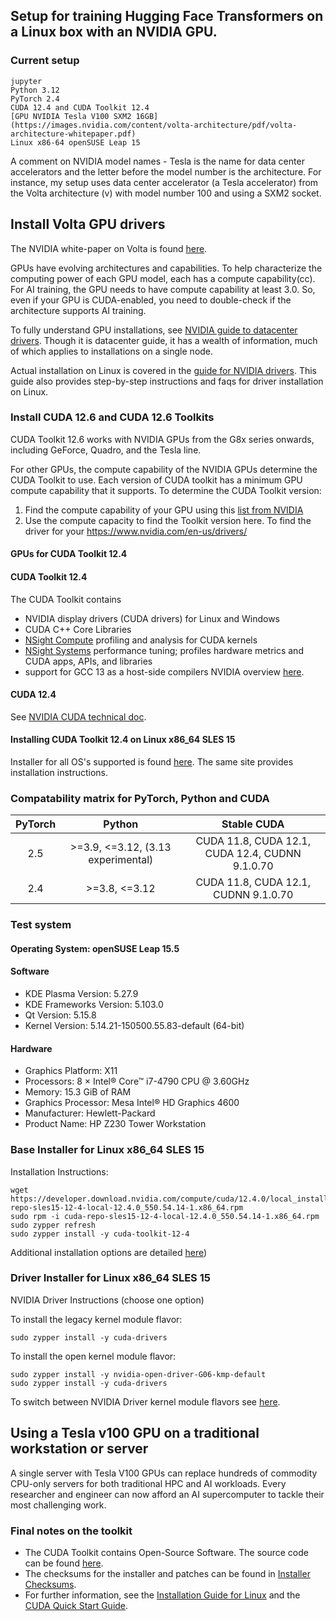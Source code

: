 ## Setup for training Hugging Face Transformers on a Linux box with an NVIDIA GPU.

### Current setup
```
jupyter
Python 3.12
PyTorch 2.4
CUDA 12.4 and CUDA Toolkit 12.4
[GPU NVIDIA Tesla V100 SXM2 16GB](https://images.nvidia.com/content/volta-architecture/pdf/volta-architecture-whitepaper.pdf)  
Linux x86-64 openSUSE Leap 15
```
A comment on NVIDIA model names - Tesla is the name for data center accelerators and the letter before the model number is the architecture.
For instance, my setup uses data center accelerator (a Tesla accelerator) from the Volta architecture (v) with model number 100 and using a SXM2 socket.

## Install Volta GPU drivers
The NVIDIA white-paper on Volta is found [here](https://images.nvidia.com/content/volta-architecture/pdf/volta-architecture-whitepaper.pdf).

GPUs have evolving architectures and capabilities.  To help characterize the computing power of each GPU model, each has a compute capability(cc). For AI training, the GPU needs to have compute capability at least 3.0. So, even if your GPU is CUDA-enabled, you need to double-check if the architecture supports AI training.

To fully understand GPU installations, see [NVIDIA guide to datacenter drivers](https://docs.nvidia.com/datacenter/tesla/pdf/NVIDIA_Datacenter_Drivers.pdf). Though it is datacenter guide, it has a wealth of information, much of which applies to installations on a single node.  

Actual installation on Linux is covered in the [guide for NVIDIA drivers](https://docs.nvidia.com/datacenter/tesla/driver-installation-guide/index.html#). This guide also provides step-by-step instructions and faqs for driver installation on Linux.  

### Install CUDA 12.6 and CUDA 12.6 Toolkits
CUDA Toolkit 12.6 works with NVIDIA GPUs from the G8x series onwards, including GeForce, Quadro, and the Tesla line. 

For other GPUs, the compute capability of the NVIDIA GPUs determine the CUDA Toolkit to use.  Each version of CUDA toolkit has a minimum GPU compute capability that it supports. 
To determine the CUDA Toolkit version:
1. Find the compute capability of your GPU using this [list from NVIDIA](https://developer.nvidia.com/cuda-gpus)
2. Use the compute capacity to find the Toolkit version here.
To find the driver for your https://www.nvidia.com/en-us/drivers/

#### GPUs for CUDA Toolkit 12.4


#### CUDA Toolkit 12.4
The CUDA Toolkit contains
- NVIDIA display drivers (CUDA drivers) for Linux and Windows
- CUDA C++ Core Libraries
- [NSight Compute](https://developer.nvidia.com/tools-overview/nsight-compute/get-started) profiling and analysis for CUDA kernels
- [NSight Systems](https://developer.nvidia.com/nsight-systems/get-started) performance tuning; profiles hardware metrics and CUDA apps, APIs, and libraries 
- support for GCC 13 as a host-side compilers
NVIDIA overview [here](https://developer.nvidia.com/blog/cuda-toolkit-12-4-enhances-support-for-nvidia-grace-hopper-and-confidential-computing/).

#### CUDA 12.4
See [NVIDIA CUDA technical doc](https://docs.nvidia.com/cuda/doc/index.html).
#### Installing CUDA Toolkit 12.4 on Linux x86_64 SLES 15
Installer for all OS's supported is found [here](https://developer.nvidia.com/cuda-12-4-0-download-archive).  The same site provides installation instructions.

### Compatability matrix for PyTorch, Python and CUDA
| PyTorch  |               Python	              |                   Stable CUDA                   |
|:--------:|:----------------------------------:|:-----------------------------------------------:|
|   2.5	   | >=3.9, <=3.12, (3.13 experimental) |	CUDA 11.8, CUDA 12.1, CUDA 12.4, CUDNN 9.1.0.70 |
|   2.4	   |         >=3.8, <=3.12	            |     CUDA 11.8, CUDA 12.1, CUDNN 9.1.0.70        |



### Test system

#### Operating System: openSUSE Leap 15.5

#### Software
- KDE Plasma Version: 5.27.9
- KDE Frameworks Version: 5.103.0
- Qt Version: 5.15.8
- Kernel Version: 5.14.21-150500.55.83-default (64-bit)

#### Hardware
- Graphics Platform: X11
- Processors: 8 × Intel® Core™ i7-4790 CPU @ 3.60GHz
- Memory: 15.3 GiB of RAM
- Graphics Processor: Mesa Intel® HD Graphics 4600
- Manufacturer: Hewlett-Packard
- Product Name: HP Z230 Tower Workstation



### Base Installer for Linux x86_64 SLES 15	
Installation Instructions:
```
wget https://developer.download.nvidia.com/compute/cuda/12.4.0/local_installers/cuda-repo-sles15-12-4-local-12.4.0_550.54.14-1.x86_64.rpm
sudo rpm -i cuda-repo-sles15-12-4-local-12.4.0_550.54.14-1.x86_64.rpm
sudo zypper refresh
sudo zypper install -y cuda-toolkit-12-4
```

Additional installation options are detailed [here](https://docs.nvidia.com/cuda/cuda-installation-guide-linux/#meta-packages))

### Driver Installer for Linux x86_64 SLES 15		
NVIDIA Driver Instructions (choose one option)

To install the legacy kernel module flavor:
```
sudo zypper install -y cuda-drivers
```

To install the open kernel module flavor:
```
sudo zypper install -y nvidia-open-driver-G06-kmp-default
sudo zypper install -y cuda-drivers
```

To switch between NVIDIA Driver kernel module flavors see [here](https://docs.nvidia.com/cuda/cuda-installation-guide-linux/#switching-between-driver-module-flavors).

## Using a Tesla v100 GPU on a traditional workstation or server 
A single server with Tesla V100 GPUs can replace hundreds of commodity CPU-only servers for both traditional HPC and AI workloads. 
Every researcher and engineer can now afford an AI supercomputer to tackle their most challenging work.


### Final notes on the toolkit
- The CUDA Toolkit contains Open-Source Software. The source code can be found [here](https://developer.download.nvidia.com/compute/cuda/opensource/12.4.0).
- The checksums for the installer and patches can be found in [Installer Checksums](https://developer.download.nvidia.com/compute/cuda/12.4.0/docs/sidebar/md5sum.txt).
- For further information, see the [Installation Guide for Linux](https://docs.nvidia.com/cuda/cuda-installation-guide-linux/index.html) and the [CUDA Quick Start Guide](https://docs.nvidia.com/cuda/cuda-quick-start-guide/index.html).

```


